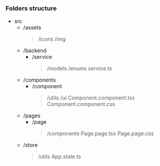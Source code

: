 ### Folders structure

- src
  - /assets
    > /icons
    > /img
  - /backend
    - /service
      > /models
      > /enums
      > service.ts
  - /components
    - /component
      > /utils
      > /ui
      > Component.component.tsx
      > Component.component.css
  - /pages
    - /page
      > /components
      > Page.page.tsx
      > Page.page.css
  - /store
    > /utils
    > App.state.ts
